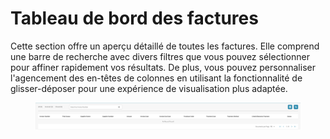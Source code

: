 # Tableau de bord des factures

Cette section offre un aperçu détaillé de toutes les factures. Elle comprend une barre de recherche avec divers filtres que vous pouvez sélectionner pour affiner rapidement vos résultats. De plus, vous pouvez personnaliser l'agencement des en-têtes de colonnes en utilisant la fonctionnalité de glisser-déposer pour une expérience de visualisation plus adaptée.

<figure><img src="../.gitbook/assets/invoice-dashboard.png" alt=""><figcaption></figcaption></figure>
